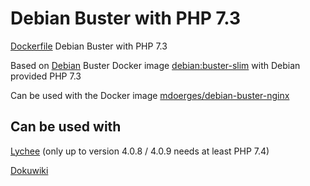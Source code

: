 # Debian Buster with PHP 7.3
[Dockerfile](https://github.com/mdoerges/debian-buster-php73/blob/master/Dockerfile) Debian Buster with PHP 7.3

Based on [Debian](https://hub.docker.com/_/debian) Buster Docker image [debian:buster-slim](https://github.com/debuerreotype/docker-debian-artifacts/blob/7a4fe39587941f207bf42ae4514f8d28d2352f69/buster/slim/Dockerfile) with Debian provided PHP 7.3

Can be used with the Docker image [mdoerges/debian-buster-nginx](https://hub.docker.com/r/mdoerges/debian-buster-nginx)

## Can be used with
[Lychee](https://github.com/LycheeOrg/Lychee/) (only up to version 4.0.8 / 4.0.9 needs at least PHP 7.4)

[Dokuwiki](https://www.dokuwiki.org/dokuwiki)
